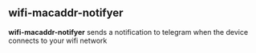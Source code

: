 ## wifi-macaddr-notifyer
**wifi-macaddr-notifyer** sends a notification to telegram when the device connects to your wifi network
